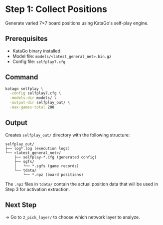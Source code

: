 # Step 1: Collect Positions

Generate varied 7×7 board positions using KataGo's self-play engine.

## Prerequisites
- KataGo binary installed
- Model file: `models/<latest_general_net>.bin.gz`  <!-- e.g. kata1-b28c512nbt-sXXXXX.bin.gz -->
- Config file: `selfplay7.cfg`

## Command
```bash
katago selfplay \
  -config selfplay7.cfg \
  -models-dir models/ \
  -output-dir selfplay_out/ \
  -max-games-total 200
```

## Output
Creates `selfplay_out/` directory with the following structure:
```
selfplay_out/
├── log*.log (execution logs)
└── <latest_general_net>/
    ├── selfplay-*.cfg (generated config)
    ├── sgfs/
    │   └── *.sgfs (game records)
    └── tdata/
        └── *.npz (board positions)
```

The `.npz` files in `tdata/` contain the actual position data that will be used in Step 3 for activation extraction.

## Next Step
→ Go to `2_pick_layer/` to choose which network layer to analyze. 